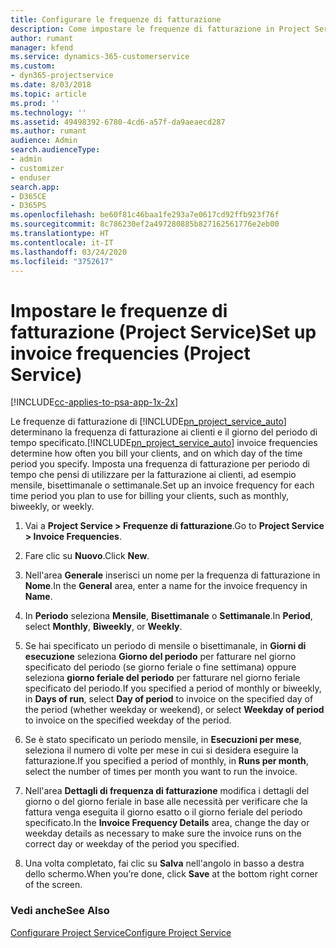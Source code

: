 ```yaml
---
title: Configurare le frequenze di fatturazione
description: Come impostare le frequenze di fatturazione in Project Service
author: rumant
manager: kfend
ms.service: dynamics-365-customerservice
ms.custom:
- dyn365-projectservice
ms.date: 8/03/2018
ms.topic: article
ms.prod: ''
ms.technology: ''
ms.assetid: 49498392-6780-4cd6-a57f-da9aeaecd287
ms.author: rumant
audience: Admin
search.audienceType:
- admin
- customizer
- enduser
search.app:
- D365CE
- D365PS
ms.openlocfilehash: be60f81c46baa1fe293a7e0617cd92ffb923f76f
ms.sourcegitcommit: 8c786230ef2a497280885b827162561776e2eb00
ms.translationtype: HT
ms.contentlocale: it-IT
ms.lasthandoff: 03/24/2020
ms.locfileid: "3752617"
---
```

# <a name="set-up-invoice-frequencies-project-service"></a><span data-ttu-id="aac12-103">Impostare le frequenze di fatturazione (Project Service)</span><span class="sxs-lookup"><span data-stu-id="aac12-103">Set up invoice frequencies (Project Service)</span></span>

[!INCLUDE[cc-applies-to-psa-app-1x-2x](../includes/cc-applies-to-psa-app-1x-2x.md)]

<span data-ttu-id="aac12-104">Le frequenze di fatturazione di [!INCLUDE[pn_project_service_auto](../includes/pn-project-service-auto.md)] determinano la frequenza di fatturazione ai clienti e il giorno del periodo di tempo specificato.</span><span class="sxs-lookup"><span data-stu-id="aac12-104">[!INCLUDE[pn_project_service_auto](../includes/pn-project-service-auto.md)] invoice frequencies determine how often you bill your clients, and on which day of the time period you specify.</span></span> <span data-ttu-id="aac12-105">Imposta una frequenza di fatturazione per periodo di tempo che pensi di utilizzare per la fatturazione ai clienti, ad esempio mensile, bisettimanale o settimanale.</span><span class="sxs-lookup"><span data-stu-id="aac12-105">Set up an invoice frequency for each time period you plan to use for billing your clients, such as monthly, biweekly, or weekly.</span></span>  
  
1.  <span data-ttu-id="aac12-106">Vai a **Project Service > Frequenze di fatturazione**.</span><span class="sxs-lookup"><span data-stu-id="aac12-106">Go to **Project Service > Invoice Frequencies**.</span></span>  
  
2.  <span data-ttu-id="aac12-107">Fare clic su **Nuovo**.</span><span class="sxs-lookup"><span data-stu-id="aac12-107">Click **New**.</span></span>  
  
3.  <span data-ttu-id="aac12-108">Nell'area **Generale** inserisci un nome per la frequenza di fatturazione in **Nome**.</span><span class="sxs-lookup"><span data-stu-id="aac12-108">In the **General** area, enter a name for the invoice frequency in **Name**.</span></span>  
  
4.  <span data-ttu-id="aac12-109">In **Periodo** seleziona **Mensile**, **Bisettimanale** o **Settimanale**.</span><span class="sxs-lookup"><span data-stu-id="aac12-109">In **Period**, select **Monthly**, **Biweekly**, or **Weekly**.</span></span>  
  
5.  <span data-ttu-id="aac12-110">Se hai specificato un periodo di mensile o bisettimanale, in **Giorni di esecuzione** seleziona **Giorno del periodo** per fatturare nel giorno specificato del periodo (se giorno feriale o fine settimana) oppure seleziona **giorno feriale del periodo** per fatturare nel giorno feriale specificato del periodo.</span><span class="sxs-lookup"><span data-stu-id="aac12-110">If you specified a period of monthly or biweekly, in **Days of run**, select **Day of period** to invoice on the specified day of the period (whether weekday or weekend), or select **Weekday of period** to invoice on the specified weekday of the period.</span></span>  
  
6.  <span data-ttu-id="aac12-111">Se è stato specificato un periodo mensile, in **Esecuzioni per mese**, seleziona il numero di volte per mese in cui si desidera eseguire la fatturazione.</span><span class="sxs-lookup"><span data-stu-id="aac12-111">If you specified a period of monthly, in **Runs per month**, select the number of times per month you want to run the invoice.</span></span>  
  
7.  <span data-ttu-id="aac12-112">Nell'area **Dettagli di frequenza di fatturazione** modifica i dettagli del giorno o del giorno feriale in base alle necessità per verificare che la fattura venga eseguita il giorno esatto o il giorno feriale del periodo specificato.</span><span class="sxs-lookup"><span data-stu-id="aac12-112">In the **Invoice Frequency Details** area, change the day or weekday details as necessary to make sure the invoice runs on the correct day or weekday of the period you specified.</span></span>  
  
8.  <span data-ttu-id="aac12-113">Una volta completato, fai clic su **Salva** nell'angolo in basso a destra dello schermo.</span><span class="sxs-lookup"><span data-stu-id="aac12-113">When you’re done, click **Save** at the bottom right corner of the screen.</span></span>  
  
### <a name="see-also"></a><span data-ttu-id="aac12-114">Vedi anche</span><span class="sxs-lookup"><span data-stu-id="aac12-114">See Also</span></span>  
 [<span data-ttu-id="aac12-115">Configurare Project Service</span><span class="sxs-lookup"><span data-stu-id="aac12-115">Configure Project Service</span></span>](../project-service/configure.md)
